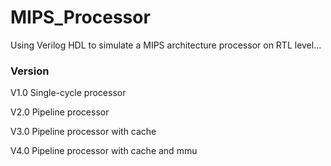 # MIPS_Processor
Using Verilog HDL to simulate a MIPS architecture processor on RTL level...

### Version
V1.0 Single-cycle processor 

V2.0 Pipeline processor

V3.0 Pipeline processor with cache

V4.0 Pipeline processor with cache and mmu

